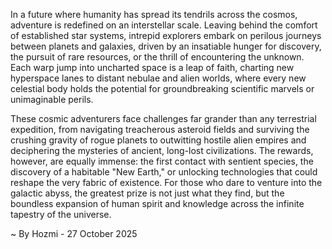 
In a future where humanity has spread its tendrils across the cosmos, adventure is redefined on an interstellar scale. Leaving behind the comfort of established star systems, intrepid explorers embark on perilous journeys between planets and galaxies, driven by an insatiable hunger for discovery, the pursuit of rare resources, or the thrill of encountering the unknown. Each warp jump into uncharted space is a leap of faith, charting new hyperspace lanes to distant nebulae and alien worlds, where every new celestial body holds the potential for groundbreaking scientific marvels or unimaginable perils.

These cosmic adventurers face challenges far grander than any terrestrial expedition, from navigating treacherous asteroid fields and surviving the crushing gravity of rogue planets to outwitting hostile alien empires and deciphering the mysteries of ancient, long-lost civilizations. The rewards, however, are equally immense: the first contact with sentient species, the discovery of a habitable "New Earth," or unlocking technologies that could reshape the very fabric of existence. For those who dare to venture into the galactic abyss, the greatest prize is not just what they find, but the boundless expansion of human spirit and knowledge across the infinite tapestry of the universe.

~ By Hozmi - 27 October 2025
